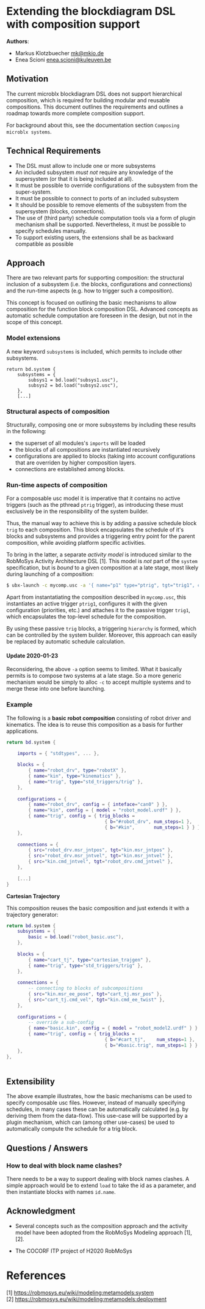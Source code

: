 # Extending the blockdiagram DSL with composition support

**Authors**:

- Markus Klotzbuecher <mk@mkio.de>
- Enea Scioni <enea.scioni@kuleuven.be>

## Motivation

The current microblx blockdiagram DSL does not support hierarchical
composition, which is required for building modular and reusable
compositions. This document outlines the requirements and outlines a
roadmap towards more complete composition support.

For background about this, see the documentation section `Composing
microblx systems`.

## Technical Requirements 

- The DSL must allow to include one or more subsystems
- An included subsystem *must not* require any knowledge of the
  supersystem (or that it is being included at all).
- It must be possible to override configurations of the subsystem from
  the super-system.
- It must be possible to connect to ports of an included subsystem
- It should be possible to remove elements of the subsystem from the
  supersystem (blocks, connections).
- The use of (third party) schedule computation tools via a form of
  plugin mechanism shall be supported. Nevertheless, it must be
  possible to specify schedules manually.
- To support existing users, the extensions shall be as backward
  compatible as possible

## Approach

There are two relevant parts for supporting composition: the
structural inclusion of a subsystem (i.e. the blocks, configurations
and connections) and the run-time aspects (e.g. how to trigger such a
composition).

This concept is focused on outlining the basic mechanisms to allow
composition for the function block composition DSL. Advanced concepts
as automatic schedule computation are foreseen in the design, but not
in the scope of this concept.

### Model extensions

A new keyword `subsystems` is included, which permits to include other
subsystems.

```
return bd.system {
	subsystems = {
		subsys1 = bd.load("subsys1.usc"),
		subsys2 = bd.load("subsys2.usc"),
	},
    [...]
```


### Structural aspects of composition

Structurally, composing one or more subsystems by including these
results in the following:

- the superset of all modules's `imports` will be loaded
- the blocks of all compositions are instantiated recursively
- configurations are applied to blocks (taking into account
  configurations that are overriden by higher composition layers.
- connections are established among blocks.

### Run-time aspects of composition

For a composable usc model it is imperative that it contains no active
triggers (such as the pthread `ptrig` trigger), as introducing these
must exclusively be in the responsibility of the system builder.

Thus, the manual way to achieve this is by adding a passive schedule
block `trig` to each composition. This block encapsulates the schedule
of it's blocks and subsystems and provides a triggering entry point
for the parent composition, while avoiding platform specific
activities.

To bring in the latter, a separate *activity model* is introduced
similar to the RobMoSys Activity Architecture DSL [1]. This model is
*not* part of the `system` specification, but is *bound* to a given
composition at a late stage, most likely during launching of a
composition:

```sh
$ ubx-launch -c mycomp.usc -a '{ name="p1" type="ptrig", tgt="trig1", config={ sched_priority=99, period = { ... } }'
```

Apart from instantatiating the composition described in `mycomp.usc`,
this instantiates an active trigger `ptrig1`, configures it with the
given configuration (priorities, etc.) and attaches it to the passive
trigger `trig1`, which encapsulates the top-level schedule for the
composition.

By using these passive `trig` blocks, a triggering `hierarchy` is
formed, which can be controlled by the system builder. Moreover, this
approach can easily be replaced by automatic schedule calculation.

#### Update 2020-01-23

Reconsidering, the above `-a` option seems to limited. What it
basically permits is to compose two systems at a late stage. So a more
generic mechanism would be simply to alloc `-c` to accept multiple
systems and to merge these into one before launching.

### Example

The following is a **basic robot composition** consisting of robot
driver and kinematics. The idea is to reuse this composition as a
basis for further applications.

```Lua
return bd.system {

	imports = { "stdtypes", ... },
	
	blocks = {
		{ name="robot_drv", type="robotX" },
		{ name="kin", type="kinematics" },
		{ name="trig", type="std_triggers/trig" },
	},
	
	configurations = {
		{ name="robot_drv", config = { inteface="can0" } },
		{ name="kin", config = { model = "robot_model.urdf" } },
		{ name="trig", config = { trig_blocks =
			                        { b="#robot_drv", num_steps=1 },
									{ b="#kin",       num_steps=1 } } },
	},
	
	connections = {
		{ src="robot_drv.msr_jntpos", tgt="kin.msr_jntpos" },
		{ src="robot_drv.msr_jntvel", tgt="kin.msr_jntvel" },
		{ src="kin.cmd_jntvel", tgt="robot_drv.cmd_jntvel" },
	},
	
	[...]	
}
```

**Cartesian Trajectory**

This composition reuses the basic composition and just extends it with
a trajectory generator:

```Lua
return bd.system {
	subsystems = {
		basic = bd.load("robot_basic.usc"),
	},
	
	blocks = {
		{ name="cart_tj", type="cartesian_trajgen" },
		{ name="trig", type="std_triggers/trig" },
	},
	
	connections = {
		-- connecting to blocks of subcompositions
        { src="kin.msr_ee_pose", tgt="cart_tj.msr_pos" },
        { src="cart_tj.cmd_vel", tgt="kin.cmd_ee_twist" }, 
	},
	
	configurations = {
		-- override a sub-config
		{ name="basic.kin", config = { model = "robot_model2.urdf" } }
		{ name="trig", config = { trig_blocks =
			                        { b="#cart_tj",    num_steps=1 },
									{ b="#basic.trig", num_steps=1 } } },
	},
},
	
```

## Extensibility

The above example illustrates, how the basic mechanisms can be used to
specify composable usc files. However, instead of manually specifying
schedules, in many cases these can be automatically calculated
(e.g. by deriving them from the data-flow). This use-case will be
supported by a plugin mechanism, which can (among other use-cases) be
used to automatically compute the schedule for a trig block.

## Questions / Answers

### How to deal with block name clashes?

There needs to be a way to support dealing with block names clashes. A
simple approach would be to extend `load` to take the id as a
parameter, and then instantiate blocks with names `id.name`.

## Acknowledgment

- Several concepts such as the composition approach and the activity
  model have been adopted from the RobMoSys Modeling approach [1],
  [2].

- The COCORF ITP project of H2020 RobMoSys

# References

[1] https://robmosys.eu/wiki/modeling:metamodels:system  
[2] https://robmosys.eu/wiki/modeling:metamodels:deployment  


